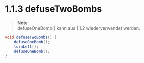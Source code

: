 # 1.1.3 defuseTwoBombs

> **Note**  
> defuseOneBomb() kann aus 1.1.2 wiederverwendet werden.

```java
void defuseTwoBombs() {
    defuseOneBomb();
    turnLeft();
    defuseOneBomb();
}
```
